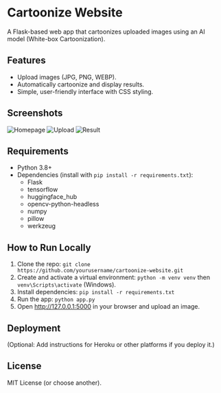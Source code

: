 # Cartoonize Website

A Flask-based web app that cartoonizes uploaded images using an AI model (White-box Cartoonization).

## Features
- Upload images (JPG, PNG, WEBP).
- Automatically cartoonize and display results.
- Simple, user-friendly interface with CSS styling.

## Screenshots
![Homepage](screenshots/homepage.png)
![Upload](screenshots/upload_form.png)
![Result](screenshots/result.png)


## Requirements
- Python 3.8+
- Dependencies (install with `pip install -r requirements.txt`):
  - Flask
  - tensorflow
  - huggingface_hub
  - opencv-python-headless
  - numpy
  - pillow
  - werkzeug

## How to Run Locally
1. Clone the repo: `git clone https://github.com/yourusername/cartoonize-website.git`
2. Create and activate a virtual environment: `python -m venv venv` then `venv\Scripts\activate` (Windows).
3. Install dependencies: `pip install -r requirements.txt`
4. Run the app: `python app.py`
5. Open http://127.0.0.1:5000 in your browser and upload an image.

## Deployment
(Optional: Add instructions for Heroku or other platforms if you deploy it.)

## License
MIT License (or choose another).
